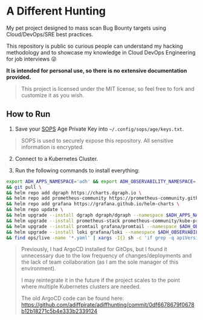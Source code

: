 # A Different Hunting

My pet project designed to mass scan Bug Bounty targets using Cloud/DevOps/SRE best practices.

This repository is public so curious people can understand my hacking methodology and
to showcase my knowledge in Cloud DevOps Engineering for job interviews :stuck_out_tongue_winking_eye:

**It is intended for personal use, so there is no extensive documentation provided.**

> This project is licensed under the MIT license, so feel free to fork and customize it as you wish.

## How to Run

1. Save your [SOPS](https://github.com/getsops/sops) Age Private Key into `~/.config/sops/age/keys.txt`.

> SOPS is used to securely expose this repository. All sensitive information is encrypted.

2. Connect to a Kubernetes Cluster.

3. Run the following commands to install everything:

```sh
export ADH_APPS_NAMESPACE='adh' && export ADH_OBSERVABILITY_NAMESPACE='observability' \
&& git pull \
&& helm repo add dgraph https://charts.dgraph.io \
&& helm repo add prometheus-community https://prometheus-community.github.io/helm-charts \
&& helm repo add grafana https://grafana.github.io/helm-charts \
&& helm repo update \
&& helm upgrade --install dgraph dgraph/dgraph --namespace $ADH_APPS_NAMESPACE --create-namespace --values ops/live/adh-db/dgraph/values.yaml \
&& helm upgrade --install prometheus-stack prometheus-community/kube-prometheus-stack --namespace $ADH_OBSERVABILITY_NAMESPACE --create-namespace --values ops/live/observability/prometheus-stack/values.yaml \
&& helm upgrade --install promtail grafana/promtail --namespace $ADH_OBSERVABILITY_NAMESPACE --create-namespace --values ops/live/observability/promtail/values.yaml \
&& helm upgrade --install loki grafana/loki --namespace $ADH_OBSERVABILITY_NAMESPACE --create-namespace --values ops/live/observability/loki/values.yaml \
&& find ops/live -name '*.yaml' | xargs -I{} sh -c 'if grep -q apiVersion: {} && grep -q kind: {} && grep -q metadata: {} ; then echo --- ; sops -d {} 2>/dev/null || cat {}; fi' | kubectl apply -n $ADH_APPS_NAMESPACE --force -f -
```

> Previously, I had ArgoCD installed for GitOps, but I found it unnecessary due to the low frequency
> of changes/deployments and the lack of team collaboration (as I am the sole manager of this environment).
>
> I may reintegrate it in the future if the project scales to the point where multiple Kubernetes clusters are needed.
>
> The old ArgoCD code can be found here: https://github.com/adiffpirate/adiffhunting/commit/0df6678679f0678b12b18271c5b4e333b2339124
